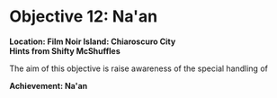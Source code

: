 # Objective 12: Na'an
**Location: Film Noir Island: Chiaroscuro City**  
**Hints from Shifty McShuffles**

The aim of this objective is raise awareness of the special handling of 



**Achievement: Na'an**
<!--stackedit_data:
eyJoaXN0b3J5IjpbLTc0ODYyNTc4MiwxMzcwODkzNzkwLDE5Mz
cwNjExNjgsLTIwMTAxOTI2M119
-->
